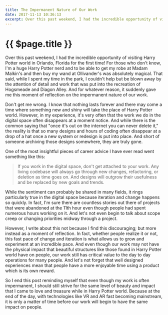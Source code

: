 ```yaml
---
title: The Impermanent Nature of Our Work
date: 2017-11-13 10:36:13
excerpt: Over this past weekend, I had the incredible opportunity of visiting Harry Potter world in Orlando, Florida for the first time! For those who don't know, I'm a huge Harry Potter nerd and to be able to get my robe at Madam Malkin's and then buy my wand at Ollivander's was absolutely magical. That said, while I spent my time in the park, I couldn't help but be blown away by the attention of detail and work that was put into the recreation of Hogsmeade and Diagon Alley. And for whatever reason, it suddenly gave me this moment of reflection on the impermanent nature of our work.
---
```


# {{ $page.title }}

Over this past weekend, I had the incredible opportunity of visiting Harry Potter world in Orlando, Florida for the first time! For those who don't know, I'm a huge Harry Potter nerd and to be able to get my robe at Madam Malkin's and then buy my wand at Ollivander's was absolutely magical. That said, while I spent my time in the park, I couldn't help but be blown away by the attention of detail and work that was put into the recreation of Hogsmeade and Diagon Alley. And for whatever reason, it suddenly gave me this moment of reflection on the impermanent nature of our work.

Don't get me wrong. I know that nothing lasts forever and there may come a time where something new and shiny will take the place of Harry Potter world. However, in my experience, it's very often that the work we do in the digital space often disappears at a moment notice. And while there is the common saying that "once it's out on the internet you can never delete it," the reality is that so many designs and hours of coding often disappear at a drop of a hat once a new system or redesign is put into place. And short of someone archiving those designs somewhere, they are truly gone.

One of the most insightful pieces of career advice I have ever read went something like this:

> If you work in the digital space, don't get attached to your work. Any living codebase will always go through new changes, refactoring, or deletion as time goes on. And designs will outgrow their usefulness and be replaced by new goals and trends.

While the sentiment can probably be shared in many fields, it rings particularly true in the digital space because iteration and change happens so quickly. In fact, I'm sure there are countless stories out there of projects that were abandoned at the 11th hour even though people had spent numerous hours working on it. And let's not even begin to talk about scope creep or changing priorities midway through a project.

However, I write about this not because I find this discouraging; but more instead as a moment of reflection. In fact, whether people realize it or not, this fast pace of change and iteration is what allows us to grow and experiment at an incredible pace. And even though our work may not have the physical impact that beautiful structures like those found in Harry Potter world have on people, our work still has critical value to the day to day operations for many people. And let's not forget that well designed experiences mean that people have a more enjoyable time using a product which is its own reward.

So I end this post reminding myself that even though my work is often impermanent, I should still strive for the same level of beauty and impact that I came to love and treasure while in Harry Potter world. Because at the end of the day, with technologies like VR and AR fast becoming mainstream, it is only a matter of time before our work will begin to have the same impact on people.
